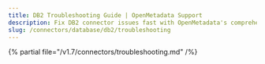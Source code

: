 ```yaml
---
title: DB2 Troubleshooting Guide | OpenMetadata Support
description: Fix DB2 connector issues fast with OpenMetadata's comprehensive troubleshooting guide. Get expert solutions for common problems and errors.
slug: /connectors/database/db2/troubleshooting
---
```


{% partial file="/v1.7/connectors/troubleshooting.md" /%}
